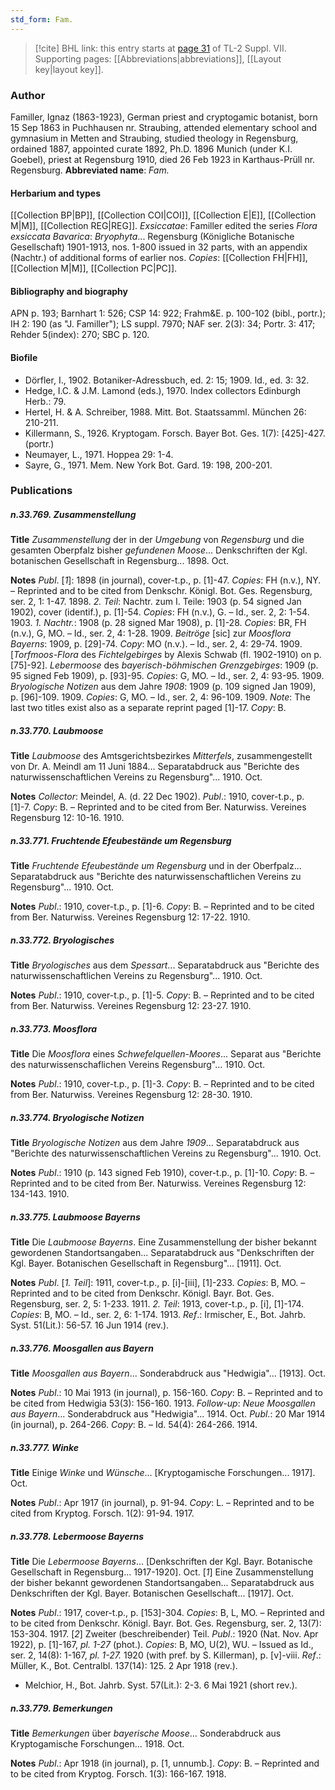 ```yaml
---
std_form: Fam.
---
```


> [!cite] BHL link: this entry starts at [page 31](https://www.biodiversitylibrary.org/page/33259535) of TL-2 Suppl. VII.
> Supporting pages: [[Abbreviations|abbreviations]], [[Layout key|layout key]].

### Author

Familler, Ignaz (1863-1923), German priest and cryptogamic botanist, born 15 Sep 1863 in Puchhausen nr. Straubing, attended elementary school and gymnasium in Metten and Straubing, studied theology in Regensburg, ordained 1887, appointed curate 1892, Ph.D. 1896 Munich (under K.I. Goebel), priest at Regensburg 1910, died 26 Feb 1923 in Karthaus-Prüll nr. Regensburg. 
**Abbreviated name**: *Fam.*

#### Herbarium and types

[[Collection BP|BP]], [[Collection COI|COI]], [[Collection E|E]], [[Collection M|M]], [[Collection REG|REG]].
*Exsiccatae*: Familler edited the series *Flora exsiccata Bavarica*: *Bryophyta*... Regensburg (Königliche Botanische Gesellschaft) 1901-1913, nos. 1-800 issued in 32 parts, with an appendix (Nachtr.) of additional forms of earlier nos. *Copies*: [[Collection FH|FH]], [[Collection M|M]], [[Collection PC|PC]].

#### Bibliography and biography

APN p. 193; Barnhart 1: 526; CSP 14: 922; Frahm&E. p. 100-102 (bibl., portr.); IH 2: 190 (as "J. Familler"); LS suppl. 7970; NAF ser. 2(3): 34; Portr. 3: 417; Rehder 5(index): 270; SBC p. 120.

#### Biofile

- Dörfler, I., 1902. Botaniker-Adressbuch, ed. 2: 15; 1909. Id., ed. 3: 32.
- Hedge, I.C. & J.M. Lamond (eds.), 1970. Index collectors Edinburgh Herb.: 79.
- Hertel, H. & A. Schreiber, 1988. Mitt. Bot. Staatssamml. München 26: 210-211.
- Killermann, S., 1926. Kryptogam. Forsch. Bayer Bot. Ges. 1(7): \[425\]-427. (portr.)
- Neumayer, L., 1971. Hoppea 29: 1-4.
- Sayre, G., 1971. Mem. New York Bot. Gard. 19: 198, 200-201.

### Publications

##### n.33.769. Zusammenstellung

**Title**
*Zusammenstellung* der in der *Umgebung* von *Regensburg* und die gesamten Oberpfalz bisher *gefundenen Moose*... Denkschriften der Kgl. botanischen Gesellschaft in Regensburg... 1898. Oct.

**Notes**
*Publ*. \[*1*\]: 1898 (in journal), cover-t.p., p. \[1\]-47. *Copies*: FH (n.v.), NY. – Reprinted and to be cited from Denkschr. Königl. Bot. Ges. Regensburg, ser. 2, 1: 1-47. 1898.
*2. Teil*: Nachtr. zum I. Teile: 1903 (p. 54 signed Jan 1902), cover (identif.), p. \[1\]-54. *Copies*: FH (n.v.), G. – Id., ser. 2, 2: 1-54. 1903.
*1. Nachtr.*: 1908 (p. 28 signed Mar 1908), p. \[1\]-28. *Copies*: BR, FH (n.v.), G, MO. – Id., ser. 2, 4: 1-28. 1909.
*Beitröge* \[sic\] zur *Moosflora Bayerns*: 1909, p. \[29\]-74. *Copy*: MO (n.v.). – Id., ser. 2, 4: 29-74. 1909.
\[*Torfmoos-Flora* des *Fichtelgebirges* by Alexis Schwab (fl. 1902-1910) on p. \[75\]-92\].
*Lebermoose* des *bayerisch-böhmischen Grenzgebirges*: 1909 (p. 95 signed Feb 1909), p. \[93\]-95. *Copies*: G, MO. – Id., ser. 2, 4: 93-95. 1909.
*Bryologische Notizen* aus dem Jahre *1908*: 1909 (p. 109 signed Jan 1909), p. \[96\]-109. 1909. *Copies*: G, MO. – Id., ser. 2, 4: 96-109. 1909.
*Note*: The last two titles exist also as a separate reprint paged \[1\]-17. *Copy*: B.

##### n.33.770. Laubmoose

**Title**
*Laubmoose* des Amtsgerichtsbezirkes *Mitterfels*, zusammengestellt von Dr. A. Meindl am 11 Juni 1884... Separatabdruck aus "Berichte des naturwissenschaftlichen Vereins zu Regensburg"... 1910. Oct.

**Notes**
*Collector*: Meindel, A. (d. 22 Dec 1902).
*Publ*.: 1910, cover-t.p., p. \[1\]-7. *Copy*: B. – Reprinted and to be cited from Ber. Naturwiss. Vereines Regensburg 12: 10-16. 1910.

##### n.33.771. Fruchtende Efeubestände um Regensburg

**Title**
*Fruchtende Efeubestände um Regensburg* und in der Oberfpalz... Separatabdruck aus "Berichte des naturwissenschaftlichen Vereins zu Regensburg"... 1910. Oct.

**Notes**
*Publ*.: 1910, cover-t.p., p. \[1\]-6. *Copy*: B. – Reprinted and to be cited from Ber. Naturwiss. Vereines Regensburg 12: 17-22. 1910.

##### n.33.772. Bryologisches

**Title**
*Bryologisches* aus dem *Spessart*... Separatabdruck aus "Berichte des naturwissenschaftlichen Vereins zu Regensburg"... 1910. Oct.

**Notes**
*Publ*.: 1910, cover-t.p., p. \[1\]-5. *Copy*: B. – Reprinted and to be cited from Ber. Naturwiss. Vereines Regensburg 12: 23-27. 1910.

##### n.33.773. Moosflora

**Title**
Die *Moosflora* eines *Schwefelquellen-Moores*... Separat aus "Berichte des naturwissenschaflichen Vereins Regensburg"... 1910. Oct.

**Notes**
*Publ*.: 1910, cover-t.p., p. \[1\]-3. *Copy*: B. – Reprinted and to be cited from Ber. Naturwiss. Vereines Regensburg 12: 28-30. 1910.

##### n.33.774. Bryologische Notizen

**Title**
*Bryologische Notizen* aus dem Jahre *1909*... Separatabdruck aus "Berichte des naturwissenschaftlichen Vereins zu Regensburg"... 1910. Oct.

**Notes**
*Publ*.: 1910 (p. 143 signed Feb 1910), cover-t.p., p. \[1\]-10. *Copy*: B. – Reprinted and to be cited from Ber. Naturwiss. Vereines Regensburg 12: 134-143. 1910.

##### n.33.775. Laubmoose Bayerns

**Title**
Die *Laubmoose Bayerns*. Eine Zusammenstellung der bisher bekannt gewordenen Standortsangaben... Separatabdruck aus "Denkschriften der Kgl. Bayer. Botanischen Gesellschaft in Regensburg"... \[1911\]. Oct.

**Notes**
*Publ*. \[*1. Teil*\]: 1911, cover-t.p., p. \[i\]-\[iii\], \[1\]-233. *Copies*: B, MO. – Reprinted and to be cited from Denkschr. Königl. Bayr. Bot. Ges. Regensburg, ser. 2, 5: 1-233. 1911.
*2. Teil*: 1913, cover-t.p., p. \[i\], \[1\]-174. *Copies*: B, MO. – Id., ser. 2, 6: 1-174. 1913.
*Ref*.: Irmischer, E., Bot. Jahrb. Syst. 51(Lit.): 56-57. 16 Jun 1914 (rev.).

##### n.33.776. Moosgallen aus Bayern

**Title**
*Moosgallen aus Bayern*... Sonderabdruck aus "Hedwigia"... \[1913\]. Oct.

**Notes**
*Publ*.: 10 Mai 1913 (in journal), p. 156-160. *Copy*: B. – Reprinted and to be cited from Hedwigia 53(3): 156-160. 1913.
*Follow-up*: *Neue Moosgallen aus Bayern*... Sonderabdruck aus "Hedwigia"... 1914. Oct.
*Publ*.: 20 Mar 1914 (in journal), p. 264-266. *Copy*: B. – Id. 54(4): 264-266. 1914.

##### n.33.777. Winke

**Title**
Einige *Winke* und *Wünsche*... \[Kryptogamische Forschungen... 1917\]. Oct.

**Notes**
*Publ*.: Apr 1917 (in journal), p. 91-94. *Copy*: L. – Reprinted and to be cited from Kryptog. Forsch. 1(2): 91-94. 1917.

##### n.33.778. Lebermoose Bayerns

**Title**
Die *Lebermoose Bayerns*... \[Denkschriften der Kgl. Bayr. Botanische Gesellschaft in Regensburg... 1917-1920\]. Oct.
\[*1*\] Eine Zusammenstellung der bisher bekannt gewordenen Standortsangaben... Separatabdruck aus Denkschriften der Kgl. Bayer. Botanischen Gesellschaft... \[1917\]. Oct.

**Notes**
*Publ*.: 1917, cover-t.p., p. \[153\]-304. *Copies*: B, L, MO. – Reprinted and to be cited from Denkschr. Königl. Bayr. Bot. Ges. Regensburg, ser. 2, 13(7): 153-304. 1917.
\[*2*\] Zweiter (beschreibender) Teil.
*Publ*.: 1920 (Nat. Nov. Apr 1922), p. \[1\]-167, *pl. 1-27* (phot.). *Copies*: B, MO, U(2), WU. – Issued as Id., ser. 2, 14(8): 1-167, *pl. 1-27.* 1920 (with pref. by S. Killerman), p. \[v\]-viii.
*Ref*.: Müller, K., Bot. Centralbl. 137(14): 125. 2 Apr 1918 (rev.).
- Melchior, H., Bot. Jahrb. Syst. 57(Lit.): 2-3. 6 Mai 1921 (short rev.).

##### n.33.779. Bemerkungen

**Title**
*Bemerkungen* über *bayerische Moose*... Sonderabdruck aus Kryptogamische Forschungen... 1918. Oct.

**Notes**
*Publ*.: Apr 1918 (in journal), p. \[1, unnumb.\]. *Copy*: B. – Reprinted and to be cited from Kryptog. Forsch. 1(3): 166-167. 1918.


